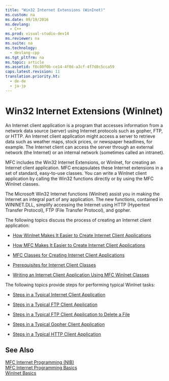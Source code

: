 ```yaml
---
title: "Win32 Internet Extensions (WinInet)"
ms.custom: na
ms.date: 09/19/2016
ms.devlang: 
  - C++
ms.prod: visual-studio-dev14
ms.reviewer: na
ms.suite: na
ms.technology: 
  - devlang-cpp
ms.tgt_pltfrm: na
ms.topic: article
ms.assetid: f8c80f0b-ce14-4f0d-a3cf-4f7d8c5cca59
caps.latest.revision: 11
translation.priority.ht: 
  - de-de
  - ja-jp
---
```

# Win32 Internet Extensions (WinInet)
An Internet client application is a program that accesses information from a network data source (server) using Internet protocols such as gopher, FTP, or HTTP. An Internet client application might access a server to retrieve data such as weather maps, stock prices, or newspaper headlines, for example. The Internet client can access the server through an external network (the Internet) or an internal network (sometimes called an intranet).  
  
 MFC includes the Win32 Internet Extensions, or WinInet, for creating an Internet client application. MFC encapsulates these Internet extensions in a set of standard, easy-to-use classes. You can write a WinInet client application by calling the Win32 functions directly or by using the MFC WinInet classes.  
  
 The Microsoft Win32 Internet functions (WinInet) assist you in making the Internet an integral part of any application. The new functions, contained in WININET.DLL, simplify accessing the Internet using HTTP (Hypertext Transfer Protocol), FTP (File Transfer Protocol), and gopher.  
  
 The following topics discuss the process of creating an Internet client application:  
  
-   [How WinInet Makes It Easier to Create Internet Client Applications](../vs140/How-WinInet-Makes-It-Easier-to-Create-Internet-Client-Applications.md)  
  
-   [How MFC Makes It Easier to Create Internet Client Applications](../vs140/How-MFC-Makes-It-Easier-to-Create-Internet-Client-Applications.md)  
  
-   [MFC Classes for Creating Internet Client Applications](../vs140/MFC-Classes-for-Creating-Internet-Client-Applications.md)  
  
-   [Prerequisites for Internet Client Classes](../vs140/Prerequisites-for-Internet-Client-Classes.md)  
  
-   [Writing an Internet Client Application Using MFC WinInet Classes](../vs140/Writing-an-Internet-Client-Application-Using-MFC-WinInet-Classes.md)  
  
 The following topics provide steps for performing typical WinInet tasks:  
  
-   [Steps in a Typical Internet Client Application](../vs140/Steps-in-a-Typical-Internet-Client-Application.md)  
  
-   [Steps in a Typical FTP Client Application](../vs140/Steps-in-a-Typical-FTP-Client-Application.md)  
  
-   [Steps in a Typical FTP Client Application to Delete a File](../vs140/Steps-in-a-Typical-FTP-Client-Application-to-Delete-a-File.md)  
  
-   [Steps in a Typical Gopher Client Application](../vs140/Steps-in-a-Typical-Gopher-Client-Application.md)  
  
-   [Steps in a Typical HTTP Client Application](../vs140/Steps-in-a-Typical-HTTP-Client-Application.md)  
  
## See Also  
 [MFC Internet Programming (NIB)](assetId:///0f7a1f3a-385b-4d56-a55b-0d766840c58a)   
 [MFC Internet Programming Basics](../vs140/MFC-Internet-Programming-Basics.md)   
 [WinInet Basics](../vs140/WinInet-Basics.md)